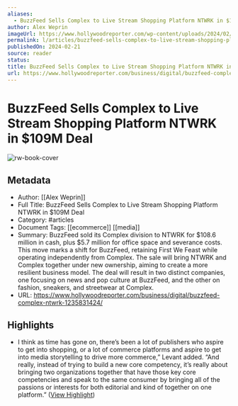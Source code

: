 ```yaml
---
aliases:
  - BuzzFeed Sells Complex to Live Stream Shopping Platform NTWRK in $109M Deal
author: Alex Weprin
imageUrl: https://www.hollywoodreporter.com/wp-content/uploads/2024/02/ComplexCon-Atmosphere-GettyImages-621532194-H-2024.jpg?w=1024
permalink: l/articles/buzzfeed-sells-complex-to-live-stream-shopping-platform-ntwrk-in-109-m-deal
publishedOn: 2024-02-21
source: reader
status: 
title: BuzzFeed Sells Complex to Live Stream Shopping Platform NTWRK in $109M Deal
url: https://www.hollywoodreporter.com/business/digital/buzzfeed-complex-ntwrk-1235831424/
---
```

# BuzzFeed Sells Complex to Live Stream Shopping Platform NTWRK in $109M Deal

![rw-book-cover](https://www.hollywoodreporter.com/wp-content/uploads/2024/02/ComplexCon-Atmosphere-GettyImages-621532194-H-2024.jpg?w=1024)

## Metadata

- Author: [[Alex Weprin]]
- Full Title: BuzzFeed Sells Complex to Live Stream Shopping Platform NTWRK in $109M Deal
- Category: #articles
- Document Tags: [[ecommerce]] [[media]]
- Summary: BuzzFeed sold its Complex division to NTWRK for $108.6 million in cash, plus $5.7 million for office space and severance costs. This move marks a shift for BuzzFeed, retaining First We Feast while operating independently from Complex. The sale will bring NTWRK and Complex together under new ownership, aiming to create a more resilient business model. The deal will result in two distinct companies, one focusing on news and pop culture at BuzzFeed, and the other on fashion, sneakers, and streetwear at Complex.
- URL: https://www.hollywoodreporter.com/business/digital/buzzfeed-complex-ntwrk-1235831424/

## Highlights

- I think as time has gone on, there’s been a lot of publishers who aspire to get into shopping, or a lot of commerce platforms and aspire to get into media storytelling to drive more commerce,” Levant added. “And really, instead of trying to build a new core competency, it’s really about bringing two organizations together that have those key core competencies and speak to the same consumer by bringing all of the passions or interests for both editorial and kind of together on one platform.” ([View Highlight](https://read.readwise.io/read/01hqb0narn5z1mdveg4r977b2p))
